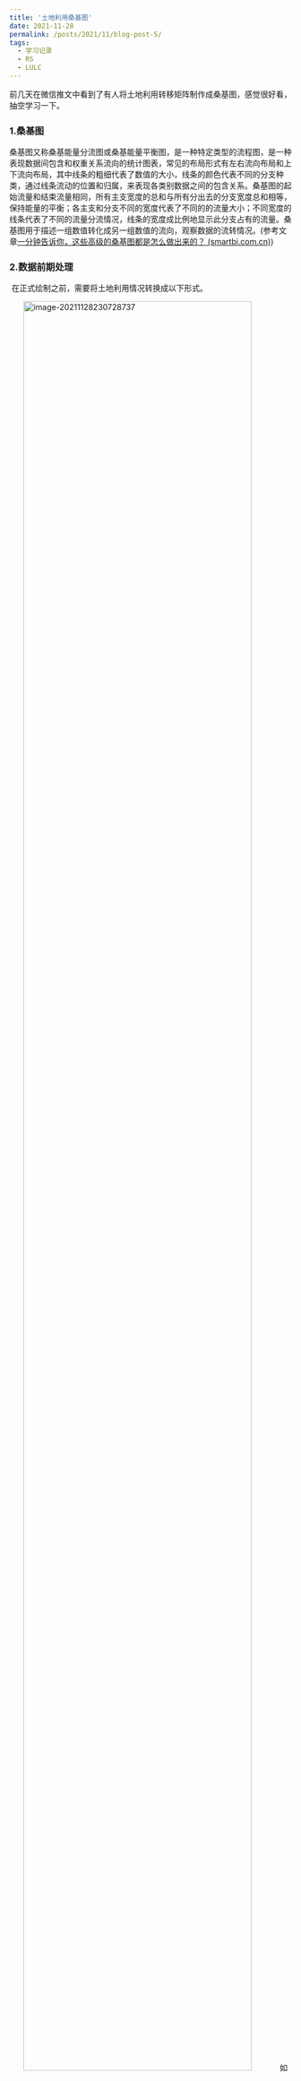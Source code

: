 ```yaml
---
title: '土地利用桑基图'
date: 2021-11-28
permalink: /posts/2021/11/blog-post-5/
tags:
  - 学习记录
  - RS
  - LULC
---
```


<style>
    img{
        width:90%;
        padding-left:5%
    }
</style>


​	前几天在微信推文中看到了有人将土地利用转移矩阵制作成桑基图，感觉很好看，抽空学习一下。

### 1.桑基图

​		桑基图又称桑基能量分流图或桑基能量平衡图，是一种特定类型的流程图，是一种表现数据间包含和权重关系流向的统计图表，常见的布局形式有左右流向布局和上下流向布局，其中线条的粗细代表了数值的大小，线条的颜色代表不同的分支种类，通过线条流动的位置和归属，来表现各类别数据之间的包含关系。
​		桑基图的起始流量和结束流量相同，所有主支宽度的总和与所有分出去的分支宽度总和相等，保持能量的平衡；各主支和分支不同的宽度代表了不同的的流量大小；不同宽度的线条代表了不同的流量分流情况，线条的宽度成比例地显示此分支占有的流量。 
​		桑基图用于描述一组数值转化成另一组数值的流向，观察数据的流转情况。(参考文章[一分钟告诉你，这些高级的桑基图都是怎么做出来的？ (smartbi.com.cn)](https://www.smartbi.com.cn/index/news_cont/nid/2405.html#:~:text=桑基图又称桑基能,之间的包含关系。))

### 2.数据前期处理

​		在正式绘制之前，需要将土地利用情况转换成以下形式。

![image-20211128230728737](2021-11-28.assets/image-20211128230728737.png)
		如上图，数据第二行表示2014年为耕地，2017年为建设用地，2020年为耕地的区域，Count值为该类型像素的数目。具体操作如下：
		首先在Arcgis中加载土地利用数据，实验课程中我的研究区土地利用类型较少(我也懒得分太多)，数据中像素值为1表示耕地，2表示建设用地，3表示水体。一共三期数据，为2014年、2017年、2020年。
![image-20211128231300934](2021-11-28.assets/image-20211128231300934.png)
		我们需要以某种方式得到某个像素的三年变化情况，我选用的方法为在栅格计算器中输入以下公式:	"class_2014" * 100 + "class_2017" * 10 + "class_2020"，其中class_2014表示2014年土地利用数据。得到图像如下。
![image-20211128231718467](2021-11-28.assets/image-20211128231718467.png)
		其中，像元值121的表示该像素区域2014年为耕地，2017年为建设用地，2020年为水体，依次类推。Count表示此类像素总数。经过处理后得到上面excel中的表格。如果想要用面积表示，可以将栅格图像转为矢量，然后使用计算几何工具计算面积后导出表。像这种三年，一共三种土地利用类型的数据，可以直接用这种方式出图，可以直观的反映某区域三期的变化情况。
		接上文，将栅格数据的属性表导出，处理后得到下图，处理方式可以用pandas编写代码，也可以使用excel处理。因为我的数据量较小，选择了人工输入- -。处理后结果应为下图。

![image-20211128232439363](2021-11-28.assets/image-20211128232439363.png)



### 3.桑基图的绘制

​		使用pyton进行桑基图的绘制。需要安装的库为pyecharts。
​		首先打开jupyter lab，新建.ipynb文件，导入所需的库。

```python
from pyecharts import options as opts
from pyecharts.charts import Sankey
import pandas as pd
```

​		随后加载数据并查看，需要提的是如果表格中有中文字段，需要添加encoding=‘gbk’，保证数据被正确读取。

```python
df=pd.read_csv(r'D:\College\3.1\gis_jiance\test1\sangji.csv',encoding='gbk')
df.head()
```

![image-20211128232929298](2021-11-28.assets/image-20211128232929298.png)

​		Sankey绘图需要两个数据，一个为结点nodes，另一个为连接linkes。首先生成结点，使用字典存储。

```python
nodes=[]
for i in range(3):
    values=df.iloc[:,i].unique()
    for value in values:
        #print(value)
        dic={}
        dic['name']=value
        nodes.append(dic)
print(nodes)
```

![image-20211128233153004](2021-11-28.assets/image-20211128233153004-1663947927936.png)

​		接下来生成links，需要起点、终点和具体数值。即source，target，value。

```python
f1=df.groupby(['2014','2017'])['Count'].sum().reset_index()
f2=df.groupby(['2017','2020'])['Count'].sum().reset_index()
f1.columns=['source','target','value']
f2.columns=['source','target','value']
result=pd.concat([f1,f2])
result.head()
```

​	![image-20211128233825897](2021-11-28.assets/image-20211128233825897-1663948001117.png)
​		以字典方式存储连接线。

```python
linkes=[]
for i in result.values:
    dic={}
    dic['source']=i[0]
    dic['target']=i[1]
    dic['value']=i[2]
    linkes.append(dic)
linkes
```

​		生成结果如下。
![image-20211128234032178](2021-11-28.assets/image-20211128234032178.png)
​		接下来进行绘制。

```python
from pyecharts.charts import Sankey
from pyecharts import options as opts
 
 
pic = (
    Sankey()
    .add('',
         nodes,
         linkes,
         linestyle_opt=opts.LineStyleOpts(opacity = 0.3, curve = 0.5, color = 'source'),
         label_opts=opts.LabelOpts(position = 'right'),
         node_gap = 30,
    )
    .set_global_opts(title_opts=opts.TitleOpts(title = ''))
) 
pic.render('2014_2017_2020.html')
```

​		有关桑基图的参数说明可以查看官方文档，很友好：[基本图表 - pyecharts - A Python Echarts Plotting Library built with love.](https://pyecharts.org/#/zh-cn/basic_charts?id=sankey：桑基图)
​		打开生成的html网页如下，鼠标移动到相应位置可显示该变化类型以及对应的数值。

![image-20211128234311046](2021-11-28.assets/image-20211128234311046-1663948049448.png)
		参考博客:[(15条消息) 基于Python 利用桑基图（Sankeydiagram）表示转移矩阵（土地利用）_我是菜鸡我不敢睡的博客-CSDN博客](https://blog.csdn.net/qq_33657870/article/details/109750479)
​		全部代码:

```python
from pyecharts import options as opts
from pyecharts.charts import Sankey
import pandas as pd
df=pd.read_csv(r'D:\College\3.1\gis_jiance\test1\sangji.csv',encoding='gbk')


#nodes
nodes=[]
for i in range(3):
    values=df.iloc[:,i].unique()
    for value in values:
        #print(value)
        dic={}
        dic['name']=value
        nodes.append(dic)

#linkes  
f1=df.groupby(['2014','2017'])['Count'].sum().reset_index()
f2=df.groupby(['2017','2020'])['Count'].sum().reset_index()
f1.columns=['source','target','value']
f2.columns=['source','target','value']
result=pd.concat([f1,f2])
linkes=[]
for i in result.values:
    dic={}
    dic['source']=i[0]
    dic['target']=i[1]
    dic['value']=i[2]
    linkes.append(dic)
    
#绘制    
from pyecharts.charts import Sankey
from pyecharts import options as opts
pic = (
    Sankey()
    .add('',
         nodes,
         linkes,
         linestyle_opt=opts.LineStyleOpts(opacity = 0.3, curve = 0.5, color = 'source'),
         label_opts=opts.LabelOpts(position = 'right'),
         node_gap = 30,
    )
    .set_global_opts(title_opts=opts.TitleOpts(title = ''))
)

#保存
pic.render('2014_2017_2020.html')
```

